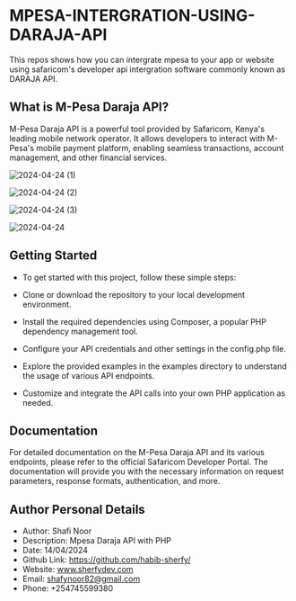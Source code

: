 # MPESA-INTERGRATION-USING-DARAJA-API
This repos shows how you can intergrate mpesa to your app or website using safaricom's developer api intergration software commonly known as DARAJA API.

## What is M-Pesa Daraja API?
M-Pesa Daraja API is a powerful tool provided by Safaricom, Kenya's leading mobile network operator. It allows developers to interact with M-Pesa's mobile payment platform, enabling seamless transactions, account management, and other financial services.


![2024-04-24 (1)](https://github.com/habib-sherfy/MPESA-INTERGRATION-USING-DARAJA-API/assets/161951351/6fcb715f-7c9c-4335-9d35-5beda48c59a0)

![2024-04-24 (2)](https://github.com/habib-sherfy/MPESA-INTERGRATION-USING-DARAJA-API/assets/161951351/d66f37fd-fcc6-47f3-9f52-dba60aac7505)

![2024-04-24 (3)](https://github.com/habib-sherfy/MPESA-INTERGRATION-USING-DARAJA-API/assets/161951351/09dfbe09-1e03-4134-adda-8731e9bfe74d)

![2024-04-24](https://github.com/habib-sherfy/MPESA-INTERGRATION-USING-DARAJA-API/assets/161951351/02df5844-7311-4efd-8209-882792c4c65f)

## Getting Started
- To get started with this project, follow these simple steps:

- Clone or download the repository to your local development environment.

- Install the required dependencies using Composer, a popular PHP dependency management tool.

- Configure your API credentials and other settings in the config.php file.

- Explore the provided examples in the examples directory to understand the usage of various API endpoints.

- Customize and integrate the API calls into your own PHP application as needed.

## Documentation
For detailed documentation on the M-Pesa Daraja API and its various endpoints, please refer to the official Safaricom Developer Portal. The documentation will provide you with the necessary information on request parameters, response formats, authentication, and more.


## Author Personal Details
- Author: Shafi Noor
- Description: Mpesa Daraja API with PHP 
- Date: 14/04/2024 
- Github Link: https://github.com/habib-sherfy/ 
- Website: www.sherfydev.com 
- Email: shafynoor82@gmail.com 
- Phone: +254745599380
